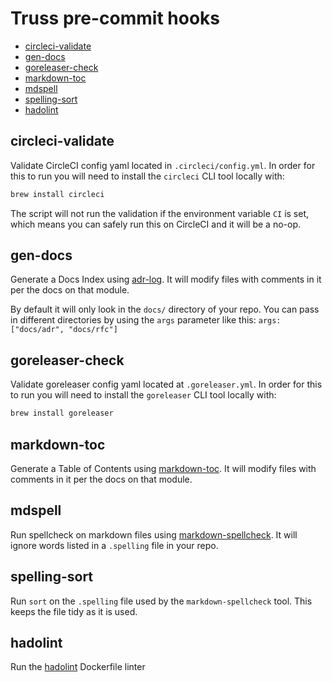 # Truss pre-commit hooks

<!-- toc -->

* [circleci-validate](#circleci-validate)
* [gen-docs](#gen-docs)
* [goreleaser-check](#goreleaser-check)
* [markdown-toc](#markdown-toc)
* [mdspell](#mdspell)
* [spelling-sort](#spelling-sort)
* [hadolint](#hadolint)

<!-- Regenerate with "pre-commit run -a markdown-toc" -->

<!-- tocstop -->

## circleci-validate

Validate CircleCI config yaml located in `.circleci/config.yml`. In order for this to run you will need to install
the `circleci` CLI tool locally with:

```sh
brew install circleci
```

The script will not run the validation if the environment variable `CI` is set, which means you can safely run this
on CircleCI and it will be a no-op.

## gen-docs

Generate a Docs Index using [adr-log](https://www.npmjs.com/package/adr-log). It will modify files with comments in it
per the docs on that module.

By default it will only look in the `docs/` directory of your repo. You can pass in different directories by using
the `args` parameter like this: `args: ["docs/adr", "docs/rfc"]`

## goreleaser-check

Validate goreleaser config yaml located at `.goreleaser.yml`. In order for this to run you will need to install
the `goreleaser` CLI tool locally with:

```sh
brew install goreleaser
```

## markdown-toc

Generate a Table of Contents using [markdown-toc](https://www.npmjs.com/package/markdown-toc). It will modify files
with comments in it per the docs on that module.

## mdspell

Run spellcheck on markdown files using [markdown-spellcheck](https://www.npmjs.com/package/markdown-spellcheck). It
will ignore words listed in a `.spelling` file in your repo.

## spelling-sort

Run `sort` on the `.spelling` file used by the `markdown-spellcheck` tool. This keeps the file tidy as it is used.

## hadolint

Run the [hadolint](https://github.com/hadolint/hadolint) Dockerfile linter
